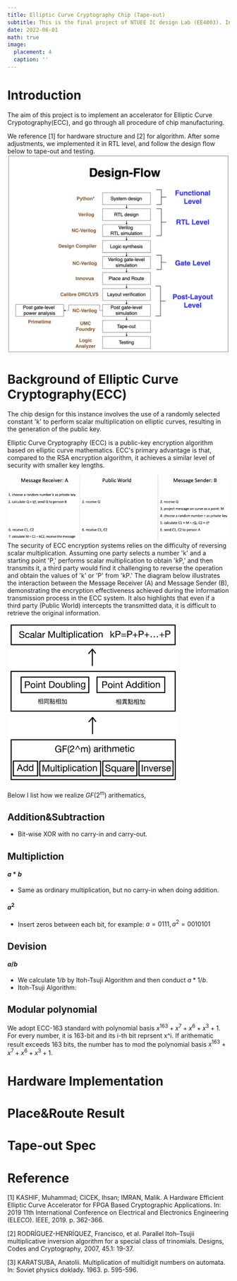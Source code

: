 ```yaml
---
title: Elliptic Curve Cryptography Chip (Tape-out)
subtitle: This is the final project of NTUEE IC design Lab (EE4003). In collaboration with Y.C. Yu, C.L. Hsieh.
date: 2022-06-01
math: true
image:
  placement: 4
  caption: ''
---
```




# Introduction
The aim of this project is to implement an accelerator for Elliptic Curve Crypotography(ECC), and go through all procedure of chip manufacturing. 

We reference [1] for hardware structure and [2] for algorithm. After some adjustments, we implemented it in RTL level, and follow the design flow below to tape-out and testing. 
![png](design_flow.png "Fig. The design flow of our design")

# Background of Elliptic Curve Cryptography(ECC)
The chip design for this instance involves the use of a randomly selected constant 'k' to perform scalar multiplication on elliptic curves, resulting in the generation of the public key. 

Elliptic Curve Cryptography (ECC) is a public-key encryption algorithm based on elliptic curve mathematics. ECC's primary advantage is that, compared to the RSA encryption algorithm, it achieves a similar level of security with smaller key lengths.

![png](F1.png)
The security of ECC encryption systems relies on the difficulty of reversing scalar multiplication. Assuming one party selects a number 'k' and a starting point 'P,' performs scalar multiplication to obtain 'kP,' and then transmits it, a third party would find it challenging to reverse the operation and obtain the values of 'k' or 'P' from 'kP.' The diagram below illustrates the interaction between the Message Receiver (A) and Message Sender (B), demonstrating the encryption effectiveness achieved during the information transmission process in the ECC system. It also highlights that even if a third party (Public World) intercepts the transmitted data, it is difficult to retrieve the original information.

![png](F2.png )



<!-- In this chip, we accelerate the two most crucial operations in both ECC encryption and decryption - point operations and point doubling in polynomial basis over binary finite field $GF(2^m)$. In polynomial basis over $GF(2^m)$, we have to first set a polynomial basis. (e.g. $P(x) = p_mx^m+p_{m-1}x^{m-1}+...+p_1x^1+p_0$. Then all the numbers 
 -->


Below I list how we realize $GF(2^m)$ arithematics,


## Addition&Subtraction
* Bit-wise XOR with no carry-in and carry-out.
## Multipliction
#### $a*b$ 
* Same as ordinary multiplication, but no carry-in when doing addition.
#### $a^2$
* Insert zeros between each bit, for example: $a = 0111, a^2 = 0010101$ 
## Devision 
#### $a/b$
* We calculate $1/b$ by Itoh-Tsuji Algorithm and then conduct $a * 1/b$.
* Itoh-Tsuji Algorithm: 

## Modular polynomial
We adopt ECC-163 standard with polynomial basis $x^{163}+x^7+x^6+x^3+1$. For every number, it is 163-bit and its i-th bit reprsent x^i. If arithematic result exceeds 163 bits, the number has to mod the polynomial basis $x^{163}+x^7+x^6+x^3+1$.


# Hardware Implementation

# Place&Route Result

# Tape-out Spec

# Reference
[1] KASHIF, Muhammad; CICEK, Ihsan; IMRAN, Malik. A Hardware Efficient Elliptic Curve Accelerator for FPGA Based Cryptographic Applications. In: 2019 11th International Conference on Electrical and Electronics Engineering (ELECO). IEEE, 2019. p. 362-366.

[2] RODRÍGUEZ-HENRÍQUEZ, Francisco, et al. Parallel Itoh–Tsujii multiplicative inversion algorithm for a special class of trinomials. Designs, Codes and Cryptography, 2007, 45.1: 19-37.

[3] KARATSUBA, Anatolii. Multiplication of multidigit numbers on automata. In: Soviet physics doklady. 1963. p. 595-596. 	

